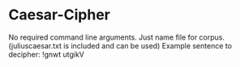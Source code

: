 # Caesar-Cipher
No required command line arguments. Just name file for corpus. (juliuscaesar.txt is included and can be used) Example sentence to decipher: !gnwt utgikV
